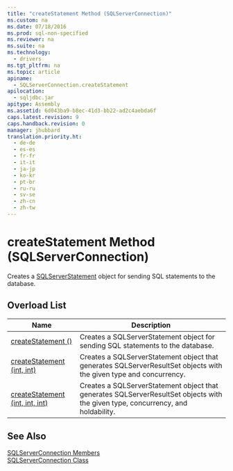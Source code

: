 ```yaml
---
title: "createStatement Method (SQLServerConnection)"
ms.custom: na
ms.date: 07/18/2016
ms.prod: sql-non-specified
ms.reviewer: na
ms.suite: na
ms.technology: 
  - drivers
ms.tgt_pltfrm: na
ms.topic: article
apiname: 
  - SQLServerConnection.createStatement
apilocation: 
  - sqljdbc.jar
apitype: Assembly
ms.assetid: 6d043ba9-b8ec-41d3-bb22-ad2c4aebda6f
caps.latest.revision: 9
caps.handback.revision: 0
manager: jhubbard
translation.priority.ht: 
  - de-de
  - es-es
  - fr-fr
  - it-it
  - ja-jp
  - ko-kr
  - pt-br
  - ru-ru
  - sv-se
  - zh-cn
  - zh-tw
---
```

# createStatement Method (SQLServerConnection)
  Creates a [SQLServerStatement](../content/SQLServerStatement-Class.md) object for sending SQL statements to the database.  
  
## Overload List  
  
|Name|Description|  
|----------|-----------------|  
|[createStatement ()](../content/createStatement-Method---.md)|Creates a SQLServerStatement object for sending SQL statements to the database.|  
|[createStatement (int, int)](../content/createStatement-Method--int--int-.md)|Creates a SQLServerStatement object that generates SQLServerResultSet objects with the given type and concurrency.|  
|[createStatement (int, int, int)](../content/createStatement-Method--int--int--int-.md)|Creates a SQLServerStatement object that generates SQLServerResultSet objects with the given type, concurrency, and holdability.|  
  
## See Also  
 [SQLServerConnection Members](../content/SQLServerConnection-Members.md)   
 [SQLServerConnection Class](../content/SQLServerConnection-Class.md)  
  
  